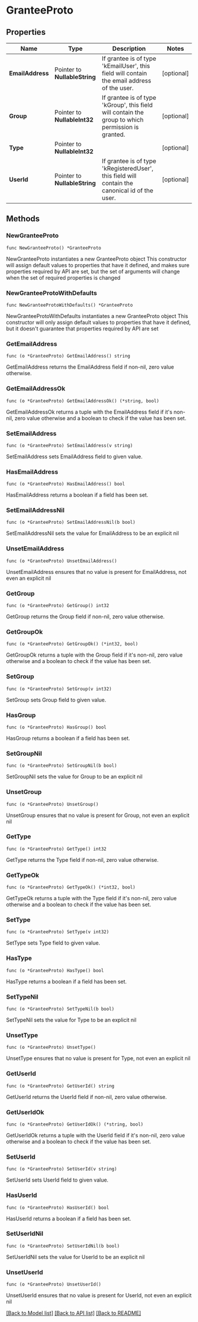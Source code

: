 # GranteeProto

## Properties

Name | Type | Description | Notes
------------ | ------------- | ------------- | -------------
**EmailAddress** | Pointer to **NullableString** | If grantee is of type &#39;kEmailUser&#39;, this field will contain the email address of the user. | [optional] 
**Group** | Pointer to **NullableInt32** | If grantee is of type &#39;kGroup&#39;, this field will contain the group to which permission is granted. | [optional] 
**Type** | Pointer to **NullableInt32** |  | [optional] 
**UserId** | Pointer to **NullableString** | If grantee is of type &#39;kRegisteredUser&#39;, this field will contain the canonical id of the user. | [optional] 

## Methods

### NewGranteeProto

`func NewGranteeProto() *GranteeProto`

NewGranteeProto instantiates a new GranteeProto object
This constructor will assign default values to properties that have it defined,
and makes sure properties required by API are set, but the set of arguments
will change when the set of required properties is changed

### NewGranteeProtoWithDefaults

`func NewGranteeProtoWithDefaults() *GranteeProto`

NewGranteeProtoWithDefaults instantiates a new GranteeProto object
This constructor will only assign default values to properties that have it defined,
but it doesn't guarantee that properties required by API are set

### GetEmailAddress

`func (o *GranteeProto) GetEmailAddress() string`

GetEmailAddress returns the EmailAddress field if non-nil, zero value otherwise.

### GetEmailAddressOk

`func (o *GranteeProto) GetEmailAddressOk() (*string, bool)`

GetEmailAddressOk returns a tuple with the EmailAddress field if it's non-nil, zero value otherwise
and a boolean to check if the value has been set.

### SetEmailAddress

`func (o *GranteeProto) SetEmailAddress(v string)`

SetEmailAddress sets EmailAddress field to given value.

### HasEmailAddress

`func (o *GranteeProto) HasEmailAddress() bool`

HasEmailAddress returns a boolean if a field has been set.

### SetEmailAddressNil

`func (o *GranteeProto) SetEmailAddressNil(b bool)`

 SetEmailAddressNil sets the value for EmailAddress to be an explicit nil

### UnsetEmailAddress
`func (o *GranteeProto) UnsetEmailAddress()`

UnsetEmailAddress ensures that no value is present for EmailAddress, not even an explicit nil
### GetGroup

`func (o *GranteeProto) GetGroup() int32`

GetGroup returns the Group field if non-nil, zero value otherwise.

### GetGroupOk

`func (o *GranteeProto) GetGroupOk() (*int32, bool)`

GetGroupOk returns a tuple with the Group field if it's non-nil, zero value otherwise
and a boolean to check if the value has been set.

### SetGroup

`func (o *GranteeProto) SetGroup(v int32)`

SetGroup sets Group field to given value.

### HasGroup

`func (o *GranteeProto) HasGroup() bool`

HasGroup returns a boolean if a field has been set.

### SetGroupNil

`func (o *GranteeProto) SetGroupNil(b bool)`

 SetGroupNil sets the value for Group to be an explicit nil

### UnsetGroup
`func (o *GranteeProto) UnsetGroup()`

UnsetGroup ensures that no value is present for Group, not even an explicit nil
### GetType

`func (o *GranteeProto) GetType() int32`

GetType returns the Type field if non-nil, zero value otherwise.

### GetTypeOk

`func (o *GranteeProto) GetTypeOk() (*int32, bool)`

GetTypeOk returns a tuple with the Type field if it's non-nil, zero value otherwise
and a boolean to check if the value has been set.

### SetType

`func (o *GranteeProto) SetType(v int32)`

SetType sets Type field to given value.

### HasType

`func (o *GranteeProto) HasType() bool`

HasType returns a boolean if a field has been set.

### SetTypeNil

`func (o *GranteeProto) SetTypeNil(b bool)`

 SetTypeNil sets the value for Type to be an explicit nil

### UnsetType
`func (o *GranteeProto) UnsetType()`

UnsetType ensures that no value is present for Type, not even an explicit nil
### GetUserId

`func (o *GranteeProto) GetUserId() string`

GetUserId returns the UserId field if non-nil, zero value otherwise.

### GetUserIdOk

`func (o *GranteeProto) GetUserIdOk() (*string, bool)`

GetUserIdOk returns a tuple with the UserId field if it's non-nil, zero value otherwise
and a boolean to check if the value has been set.

### SetUserId

`func (o *GranteeProto) SetUserId(v string)`

SetUserId sets UserId field to given value.

### HasUserId

`func (o *GranteeProto) HasUserId() bool`

HasUserId returns a boolean if a field has been set.

### SetUserIdNil

`func (o *GranteeProto) SetUserIdNil(b bool)`

 SetUserIdNil sets the value for UserId to be an explicit nil

### UnsetUserId
`func (o *GranteeProto) UnsetUserId()`

UnsetUserId ensures that no value is present for UserId, not even an explicit nil

[[Back to Model list]](../README.md#documentation-for-models) [[Back to API list]](../README.md#documentation-for-api-endpoints) [[Back to README]](../README.md)


